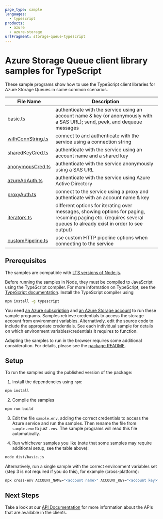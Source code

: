 ```yaml
---
page_type: sample
languages:
  - typescript
products:
  - azure
  - azure-storage
urlFragment: storage-queue-typescript
---
```


# Azure Storage Queue client library samples for TypeScript

These sample programs show how to use the TypeScript client libraries for Azure Storage Queues in some common scenarios.

| **File Name**                       | **Description**                                                                                                                                                   |
| ----------------------------------- | ----------------------------------------------------------------------------------------------------------------------------------------------------------------- |
| [basic.ts][basic]                   | authenticate with the service using an account name & key (or anonymously with a SAS URL); send, peek, and dequeue messages                                       |
| [withConnString.ts][withconnstring] | connect to and authenticate with the service using a connection string                                                                                            |
| [sharedKeyCred.ts][sharedkeycred]   | authenticate with the service using an account name and a shared key                                                                                              |
| [anonymousCred.ts][anonymouscred]   | authenticate with the service anonymously using a SAS URL                                                                                                         |
| [azureAdAuth.ts][azureadauth]       | authenticate with the service using Azure Active Directory                                                                                                        |
| [proxyAuth.ts][proxyauth]           | connect to the service using a proxy and authenticate with an account name & key                                                                                  |
| [iterators.ts][iterators]           | different options for iterating over messages, showing options for paging, resuming paging etc. (requires several queues to already exist in order to see output) |
| [customPipeline.ts][custompipeline] | use custom HTTP pipeline options when connecting to the service                                                                                                   |

## Prerequisites

The samples are compatible with [LTS versions of Node.js](https://nodejs.org/about/releases/).

Before running the samples in Node, they must be compiled to JavaScript using the TypeScript compiler. For more information on TypeScript, see the [TypeScript documentation][typescript]. Install the TypeScript compiler using

```bash
npm install -g typescript
```

You need [an Azure subscription][freesub] and [an Azure Storage account][azstorage] to run these sample programs. Samples retrieve credentials to access the storage account from environment variables. Alternatively, edit the source code to include the appropriate credentials. See each individual sample for details on which environment variables/credentials it requires to function.

Adapting the samples to run in the browser requires some additional consideration. For details, please see the [package README][package].

## Setup

To run the samples using the published version of the package:

1. Install the dependencies using `npm`:

```bash
npm install
```

2. Compile the samples

```bash
npm run build
```

3. Edit the file `sample.env`, adding the correct credentials to access the Azure service and run the samples. Then rename the file from `sample.env` to just `.env`. The sample programs will read this file automatically.

4. Run whichever samples you like (note that some samples may require additional setup, see the table above):

```bash
node dist/basic.js
```

Alternatively, run a single sample with the correct environment variables set (step 3 is not required if you do this), for example (cross-platform):

```bash
npx cross-env ACCOUNT_NAME="<account name>" ACCOUNT_KEY="<account key>" node dist/basic.js
```

## Next Steps

Take a look at our [API Documentation][apiref] for more information about the APIs that are available in the clients.

[anonymouscred]: https://github.com/Azure/azure-sdk-for-js/tree/main/sdk/storage/storage-queue/samples/typescript/src/anonymousCred.ts
[azureadauth]: https://github.com/Azure/azure-sdk-for-js/tree/main/sdk/storage/storage-queue/samples/typescript/src/azureAdAuth.ts
[basic]: https://github.com/Azure/azure-sdk-for-js/tree/main/sdk/storage/storage-queue/samples/typescript/src/basic.ts
[custompipeline]: https://github.com/Azure/azure-sdk-for-js/tree/main/sdk/storage/storage-queue/samples/typescript/src/customPipeline.ts
[iterators]: https://github.com/Azure/azure-sdk-for-js/tree/main/sdk/storage/storage-queue/samples/typescript/src/iterators.ts
[proxyauth]: https://github.com/Azure/azure-sdk-for-js/tree/main/sdk/storage/storage-queue/samples/typescript/src/proxyAuth.ts
[sharedkeycred]: https://github.com/Azure/azure-sdk-for-js/tree/main/sdk/storage/storage-queue/samples/typescript/src/sharedKeyCred.ts
[withconnstring]: https://github.com/Azure/azure-sdk-for-js/tree/main/sdk/storage/storage-queue/samples/typescript/src/withConnString.ts
[apiref]: https://docs.microsoft.com/javascript/api/@azure/storage-queue
[azstorage]: https://docs.microsoft.com/azure/storage/common/storage-account-overview
[freesub]: https://azure.microsoft.com/free/
[package]: https://github.com/Azure/azure-sdk-for-js/tree/main/sdk/storage/storage-queue/README.md
[typescript]: https://www.typescriptlang.org/docs/home.html
